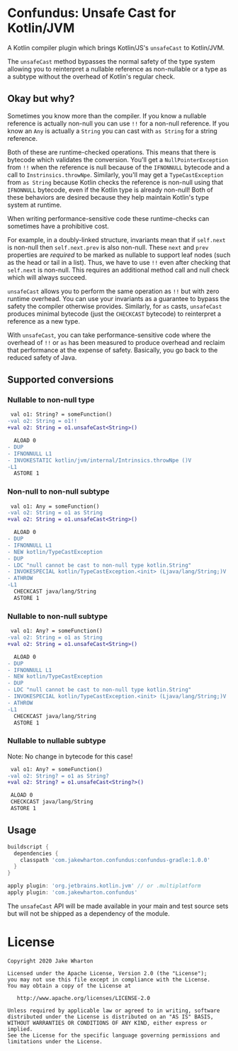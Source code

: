 Confundus: Unsafe Cast for Kotlin/JVM
=====================================

A Kotlin compiler plugin which brings Kotlin/JS's `unsafeCast` to Kotlin/JVM.

The `unsafeCast` method bypasses the normal safety of the type system allowing you to reinterpret
a nullable reference as non-nullable or a type as a subtype without the overhead of Kotlin's
regular check.


Okay but why?
-------------

Sometimes you know more than the compiler. If you know a nullable reference is actually non-null
you can use `!!` for a non-null reference. If you know an `Any` is actually a `String` you can cast
with `as String` for a string reference.

Both of these are runtime-checked operations. This means that there is bytecode which validates the
conversion. You'll get a `NullPointerException` from `!!` when the reference is null because of the
`IFNONNULL` bytecode and a call to `Instrinsics.throwNpe`. Similarly, you'll may get a
`TypeCastException` from `as String` because Kotlin checks the reference is non-null using that
`IFNONNULL` bytecode, even if the Kotlin type is already non-null! Both of these behaviors are
desired because they help maintain Kotlin's type system at runtime.
 
When writing performance-sensitive code these runtime-checks can sometimes have a prohibitive cost.

For example, in a doubly-linked structure, invariants mean that if `self.next` is non-null then
`self.next.prev` is also non-null. These `next` and `prev` properties are _required_ to be marked as
nullable to support leaf nodes (such as the head or tail in a list). Thus, we have to use `!!` even
after checking that `self.next` is non-null. This requires an additional method call and null check
which will always succeed.

`unsafeCast` allows you to perform the same operation as `!!` but with zero runtime overhead. You
can use your invariants as a guarantee to bypass the safety the compiler otherwise provides.
Similarly, for `as` casts, `unsafeCast` produces minimal bytecode (just the `CHECKCAST` bytecode)
to reinterpret a reference as a new type.

With `unsafeCast`, you can take performance-sensitive code where the overhead of `!!` or `as` has
been measured to produce overhead and reclaim that performance at the expense of safety. Basically,
you go back to the reduced safety of Java.


Supported conversions
---------------------

### Nullable to non-null type

```diff
 val o1: String? = someFunction()
-val o2: String = o1!!
+val o2: String = o1.unsafeCast<String>()
```
```diff
  ALOAD 0
- DUP
- IFNONNULL L1
- INVOKESTATIC kotlin/jvm/internal/Intrinsics.throwNpe ()V
-L1
  ASTORE 1
```

### Non-null to non-null subtype

```diff
 val o1: Any = someFunction()
-val o2: String = o1 as String
+val o2: String = o1.unsafeCast<String>()
```
```diff
  ALOAD 0
- DUP
- IFNONNULL L1
- NEW kotlin/TypeCastException
- DUP
- LDC "null cannot be cast to non-null type kotlin.String"
- INVOKESPECIAL kotlin/TypeCastException.<init> (Ljava/lang/String;)V
- ATHROW
-L1
  CHECKCAST java/lang/String
  ASTORE 1
```

### Nullable to non-null subtype

```diff
 val o1: Any? = someFunction()
-val o2: String = o1 as String
+val o2: String = o1.unsafeCast<String>()
```
```diff
  ALOAD 0
- DUP
- IFNONNULL L1
- NEW kotlin/TypeCastException
- DUP
- LDC "null cannot be cast to non-null type kotlin.String"
- INVOKESPECIAL kotlin/TypeCastException.<init> (Ljava/lang/String;)V
- ATHROW
-L1
  CHECKCAST java/lang/String
  ASTORE 1
```

### Nullable to nullable subtype

Note: No change in bytecode for this case!

```diff
 val o1: Any? = someFunction()
-val o2: String? = o1 as String?
+val o2: String? = o1.unsafeCast<String?>()
```
```diff
 ALOAD 0
 CHECKCAST java/lang/String
 ASTORE 1
```


Usage
-----

```groovy
buildscript {
  dependencies {
    classpath 'com.jakewharton.confundus:confundus-gradle:1.0.0'
  }
}

apply plugin: 'org.jetbrains.kotlin.jvm' // or .multiplatform
apply plugin: 'com.jakewharton.confundus'
```

The `unsafeCast` API will be made available in your main and test source sets but will not be
shipped as a dependency of the module.


License
=======

    Copyright 2020 Jake Wharton

    Licensed under the Apache License, Version 2.0 (the "License");
    you may not use this file except in compliance with the License.
    You may obtain a copy of the License at

       http://www.apache.org/licenses/LICENSE-2.0

    Unless required by applicable law or agreed to in writing, software
    distributed under the License is distributed on an "AS IS" BASIS,
    WITHOUT WARRANTIES OR CONDITIONS OF ANY KIND, either express or implied.
    See the License for the specific language governing permissions and
    limitations under the License.
